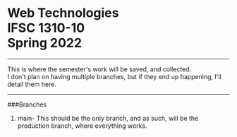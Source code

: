 
# Web Technologies<br>IFSC 1310-10<br>Spring 2022

***

This is where the semester's work will be saved, and collected.<br>
I don't plan on having multiple branches, but if they end up happening, I'll detail them here.

***

###Branches

1. main- This should be the only branch, and as such, will be the production branch, where everything works.

